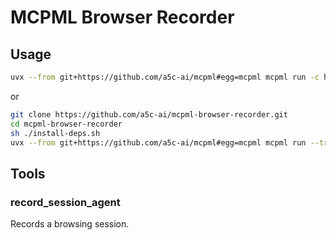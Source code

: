 # MCPML Browser Recorder

## Usage

```bash
uvx --from git+https://github.com/a5c-ai/mcpml#egg=mcpml mcpml run -c https://github.com/a5c-ai/mcpml-browser-recorder.git --transport=sse
```

or

```bash
git clone https://github.com/a5c-ai/mcpml-browser-recorder.git
cd mcpml-browser-recorder
sh ./install-deps.sh
uvx --from git+https://github.com/a5c-ai/mcpml#egg=mcpml mcpml run --transport=sse
```

## Tools

### record_session_agent

Records a browsing session.
